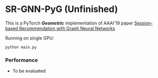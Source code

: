 # SR-GNN-PyG (Unfinished)

This is a PyTorch ***Geometric*** implementation of AAAI'19 paper [Session-based Recommendation with Graph Neural Networks](https://arxiv.org/abs/1811.00855)

Running on single GPU:
```bash
python main.py
```
### Performance
- To be evaluated
